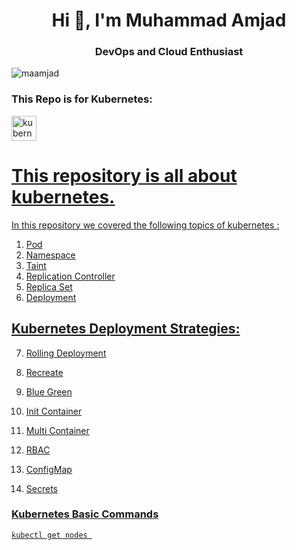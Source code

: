 <h1 align="center">Hi 👋, I'm Muhammad Amjad</h1>
<h3 align="center">DevOps and Cloud Enthusiast</h3>
<p align="left"> <img src="https://komarev.com/ghpvc/?username=maamjad&label=Profile%20views&color=0e75b6&style=flat" alt="maamjad" /> </p>
<h3 align="left">This Repo is for Kubernetes:</h3>
<a href="https://kubernetes.io" target="_blank" rel="noreferrer"> <img src="https://www.vectorlogo.zone/logos/kubernetes/kubernetes-icon.svg" alt="kubernetes" width="40" height="40"/>

# This repository is all about kubernetes.
In this repository we covered the following topics of kubernetes :

1. Pod
2. Namespace
3. Taint
4. Replication Controller
5. Replica Set
6. Deployment

## Kubernetes Deployment Strategies:
7. Rolling Deployment
8. Recreate 
9. Blue Green 

10. Init Container 
11. Multi Container
12. RBAC
13. ConfigMap
14. Secrets

### Kubernetes Basic Commands

```
kubectl get nodes 
```
